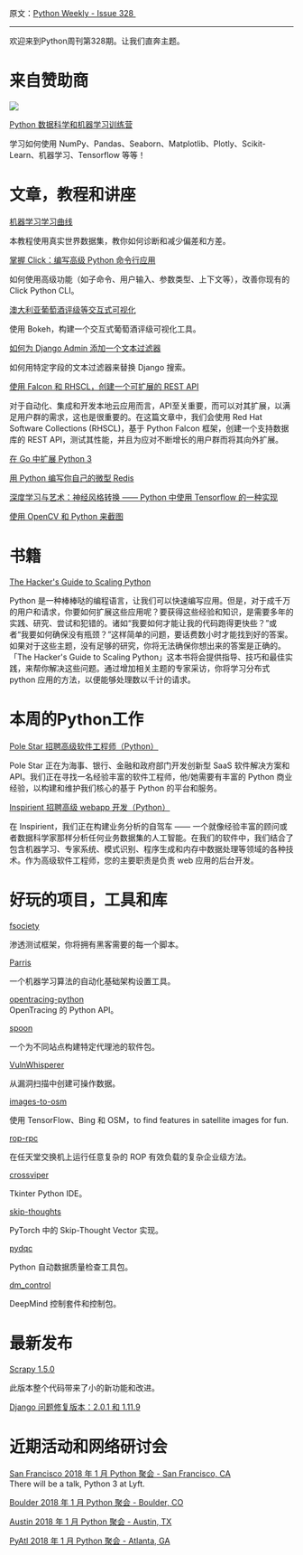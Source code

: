 原文：[Python Weekly - Issue 328 ](http://eepurl.com/dgkfqj)

---

欢迎来到Python周刊第328期。让我们直奔主题。

# 来自赞助商

[![](https://gallery.mailchimp.com/e2e180baf855ac797ef407fc7/images/99a93b21-580d-40ed-96ba-539d38b8f78b.jpg)](https://click.linksynergy.com/link?id=x9UsEHf2tls&offerid=323085.903744&type=2&murl=https%3A%2F%2Fwww.udemy.com%2Fpython-for-data-science-and-machine-learning-bootcamp%2F)

[Python 数据科学和机器学习训练营](https://click.linksynergy.com/link?id=x9UsEHf2tls&offerid=323085.903744&type=2&murl=https%3A%2F%2Fwww.udemy.com%2Fpython-for-data-science-and-machine-learning-bootcamp%2F)  

学习如何使用 NumPy、Pandas、Seaborn、Matplotlib、Plotly、Scikit-Learn、机器学习、Tensorflow 等等！
 

# 文章，教程和讲座  
  
[机器学习学习曲线](https://www.dataquest.io/blog/learning-curves-machine-learning/)    

本教程使用真实世界数据集，教你如何诊断和减少偏差和方差。
  
[掌握 Click：编写高级 Python 命令行应用](https://dbader.org/blog/mastering-click-advanced-python-command-line-apps#info)  

如何使用高级功能（如子命令、用户输入、参数类型、上下文等），改善你现有的 Click Python CLI。
  
[澳大利亚葡萄酒评级等交互式可视化](http://pbpython.com/wine_visualization.html)

使用 Bokeh，构建一个交互式葡萄酒评级可视化工具。

[如何为 Django Admin 添加一个文本过滤器](https://medium.com/@hakibenita/how-to-add-a-text-filter-to-django-admin-5d1db93772d8)  

如何用特定字段的文本过滤器来替换 Django 搜索。
  
[使用 Falcon 和 RHSCL，创建一个可扩展的 REST API](https://developers.redhat.com/blog/2017/12/29/create-scalable-rest-api-falcon-rhscl/)

对于自动化、集成和开发本地云应用而言，API至关重要，而可以对其扩展，以满足用户群的需求，这也是很重要的。在这篇文章中，我们会使用 Red Hat Software Collections (RHSCL)，基于 Python Falcon 框架，创建一个支持数据库的 REST API，测试其性能，并且为应对不断增长的用户群而将其向外扩展。

[在 Go 中扩展 Python 3](https://hackernoon.com/extending-python-3-in-go-78f3a69552ac)  
  
[用 Python 编写你自己的微型 Redis](http://charlesleifer.com/blog/building-a-simple-redis-server-with-python/)  
  
[深度学习与艺术：神经风格转换 —— Python 中使用 Tensorflow 的一种实现](https://sandipanweb.wordpress.com/2018/01/02/deep-learning-art-neural-style-transfer-an-implementation-with-tensorflow-in-python/)  
  
[使用 OpenCV 和 Python 来截图](https://www.pyimagesearch.com/2018/01/01/taking-screenshots-with-opencv-and-python/)  
  
  
# 书籍  
  
[The Hacker's Guide to Scaling Python](http://amzn.to/2CNBA5T)  

Python 是一种棒棒哒的编程语言，让我们可以快速编写应用。但是，对于成千万的用户和请求，你要如何扩展这些应用呢？要获得这些经验和知识，是需要多年的实践、研究、尝试和犯错的。诸如“我要如何才能让我的代码跑得更快些？”或者“我要如何确保没有瓶颈？”这样简单的问题，要话费数小时才能找到好的答案。如果对于这些主题，没有足够的研究，你将无法确保你想出来的答案是正确的。「The Hacker's Guide to Scaling Python」这本书将会提供指导、技巧和最佳实践，来帮你解决这些问题。通过增加相关主题的专家采访，你将学习分布式 python 应用的方法，以便能够处理数以千计的请求。

  
# 本周的Python工作  
  
[Pole Star 招聘高级软件工程师（Python）](http://jobs.pythonweekly.com/jobs/senior-software-engineer-python-4/)  

Pole Star 正在为海事、银行、金融和政府部门开发创新型 SaaS 软件解决方案和 API。我们正在寻找一名经验丰富的软件工程师，他/她需要有丰富的 Python 商业经验，以构建和维护我们核心的基于 Python 的平台和服务。
  
[Inspirient 招聘高级 webapp 开发（Python）](http://jobs.pythonweekly.com/jobs/senior-webapp-developer-django/)  

在 Inspirient，我们正在构建业务分析的自驾车 —— 一个就像经验丰富的顾问或者数据科学家那样分析任何业务数据集的人工智能。在我们的软件中，我们结合了包含机器学习、专家系统、模式识别、程序生成和内存中数据处理等领域的各种技术。作为高级软件工程师，您的主要职责是负责 web 应用的后台开发。
  
  
# 好玩的项目，工具和库  
  
[fsociety](https://github.com/Manisso/fsociety)  

渗透测试框架，你将拥有黑客需要的每一个脚本。

[Parris](https://github.com/jgreenemi/Parris)  

一个机器学习算法的自动化基础架构设置工具。

[opentracing-python](https://github.com/opentracing/opentracing-python)  
OpenTracing 的 Python API。

[spoon](https://github.com/Jiramew/spoon)  

一个为不同站点构建特定代理池的软件包。
  
[VulnWhisperer](https://github.com/austin-taylor/VulnWhisperer)   

从漏洞扫描中创建可操作数据。
  
[images-to-osm](https://github.com/jremillard/images-to-osm)  

使用 TensorFlow、Bing 和 OSM，to find features in satellite images for fun.  
  
[rop-rpc](https://github.com/xyzz/rop-rpc)  

在任天堂交换机上运行任意复杂的 ROP 有效负载的复杂企业级方法。
  
[crossviper](https://github.com/morten1982/crossviper)  

Tkinter Python IDE。
  
[skip-thoughts](https://github.com/sanyam5/skip-thoughts)  

PyTorch 中的 Skip-Thought Vector 实现。

[pydqc](https://github.com/SauceCat/pydqc)   

Python 自动数据质量检查工具包。

[dm_control](https://github.com/deepmind/dm_control)  

DeepMind 控制套件和控制包。

  
# 最新发布  
  
[Scrapy 1.5.0](https://docs.scrapy.org/en/latest/news.html#scrapy-1-5-0-2017-12-29)  

此版本整个代码带来了小的新功能和改进。

[Django 问题修复版本：2.0.1 和 1.11.9](https://www.djangoproject.com/weblog/2018/jan/01/bugfix-releases/)  
  
  
# 近期活动和网络研讨会  
  
[San Francisco 2018 年 1 月 Python 聚会 - San Francisco, CA](https://www.meetup.com/sfpython/events/245191678/)  
There will be a talk, Python 3 at Lyft.  
  
[Boulder 2018 年 1 月 Python 聚会 - Boulder, CO](https://www.meetup.com/BoulderPython/events/245533980/)  
  
[Austin 2018 年 1 月 Python 聚会 - Austin, TX](https://www.meetup.com/austinpython/events/243637662/)   
  
[PyAtl 2018 年 1 月 Python 聚会 - Atlanta, GA](https://www.meetup.com/python-atlanta/events/241451570/)  
 


 

